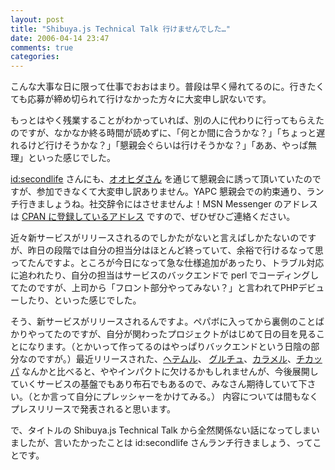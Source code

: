 ```yaml
---
layout: post
title: "Shibuya.js Technical Talk 行けませんでした…"
date: 2006-04-14 23:47
comments: true
categories: 
---
```

<p class="entryBody">
こんな大事な日に限って仕事でおおはまり。普段は早く帰れてるのに。行きたくても応募が締め切られて行けなかった方々に大変申し訳ないです。
</p>

<p class="entryBody">
もっとはやく残業することがわかっていれば、別の人に代わりに行ってもらえたのですが、なかなか終る時間が読めずに、「何とか間に合うかな？」「ちょっと遅れるけど行けそうかな？」「懇親会ぐらいは行けそうかな？」「ああ、やっぱ無理」といった感じでした。
</p>

<p class="entryBody">
<a href="http://d.hatena.ne.jp/secondlife/" target="_blank">id:secondlife</a> さんにも、<a href="http://solvalou.net/" target="_blank">オオヒダさん</a> を通じて懇親会に誘って頂いていたのですが、参加できなくて大変申し訳ありません。YAPC 懇親会での約束通り、ランチ行きましょうね。社交辞令にはさせませんよ！MSN Messenger のアドレスは <a href="http://search.cpan.org/~mizzy/" target="_blank">CPAN に登録しているアドレス</a> ですので、ぜひぜひご連絡ください。
</p>

<p class="entryBody">
近々新サービスがリリースされるのでしかたがないと言えばしかたないのですが、昨日の段階では自分の担当分はほとんど終っていて、余裕で行けるなって思ってたんですよ。ところが今日になって急な仕様追加があったり、トラブル対応に追われたり、自分の担当はサービスのバックエンドで perl でコーディングしてたのですが、上司から「フロント部分やってみない？」と言われてPHPデビューしたり、といった感じでした。
</p>

<p class="entryBody">
そう、新サービスがリリースされるんですよ。ペパボに入ってから裏側のことばかりやってたのですが、自分が関わったプロジェクトがはじめて日の目を見ることになります。（とかいって作ってるのはやっぱりバックエンドという日陰の部分なのですが。）最近リリースされた、<a href="http://heteml.jp/" target="_blank">ヘテムル</a>、 <a href="http://grouptube.jp/" target="_blank">グルチュ</a>、<a href="http://calamel.jp/" target="_blank">カラメル</a>、<a href="http://chicappa.jp/" target="_blank">チカッパ</a> なんかと比べると、ややインパクトに欠けるかもしれませんが、今後展開していくサービスの基盤でもあり布石でもあるので、みなさん期待していて下さい。（とか言って自分にプレッシャーをかけてみる。） 内容については間もなくプレスリリースで発表されると思います。
</p>

<p class="entryBody">
で、タイトルの Shibuya.js Technical Talk から全然関係ない話になってしまいましたが、言いたかったことは id:secondlife さんランチ行きましょう、ってことです。
</p>